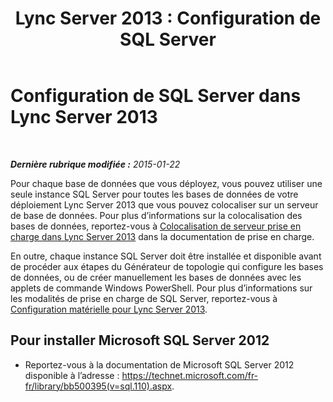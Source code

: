 ﻿---
title: 'Lync Server 2013 : Configuration de SQL Server'
TOCTitle: Configuration de SQL Server
ms:assetid: 84504918-cb4f-4b2f-be17-a70770b69025
ms:mtpsurl: https://technet.microsoft.com/fr-fr/library/Gg398669(v=OCS.15)
ms:contentKeyID: 49297932
ms.date: 05/20/2016
mtps_version: v=OCS.15
ms.translationtype: HT
---

# Configuration de SQL Server dans Lync Server 2013

 

_**Dernière rubrique modifiée :** 2015-01-22_

Pour chaque base de données que vous déployez, vous pouvez utiliser une seule instance SQL Server pour toutes les bases de données de votre déploiement Lync Server 2013 que vous pouvez colocaliser sur un serveur de base de données. Pour plus d’informations sur la colocalisation des bases de données, reportez-vous à [Colocalisation de serveur prise en charge dans Lync Server 2013](lync-server-2013-supported-server-collocation.md) dans la documentation de prise en charge.

En outre, chaque instance SQL Server doit être installée et disponible avant de procéder aux étapes du Générateur de topologie qui configure les bases de données, ou de créer manuellement les bases de données avec les applets de commande Windows PowerShell. Pour plus d’informations sur les modalités de prise en charge de SQL Server, reportez-vous à [Configuration matérielle pour Lync Server 2013](lync-server-2013-hardware-setup.md).

## Pour installer Microsoft SQL Server 2012

  - Reportez-vous à la documentation de Microsoft SQL Server 2012 disponible à l’adresse : <https://technet.microsoft.com/fr-fr/library/bb500395(v=sql.110).aspx>.

